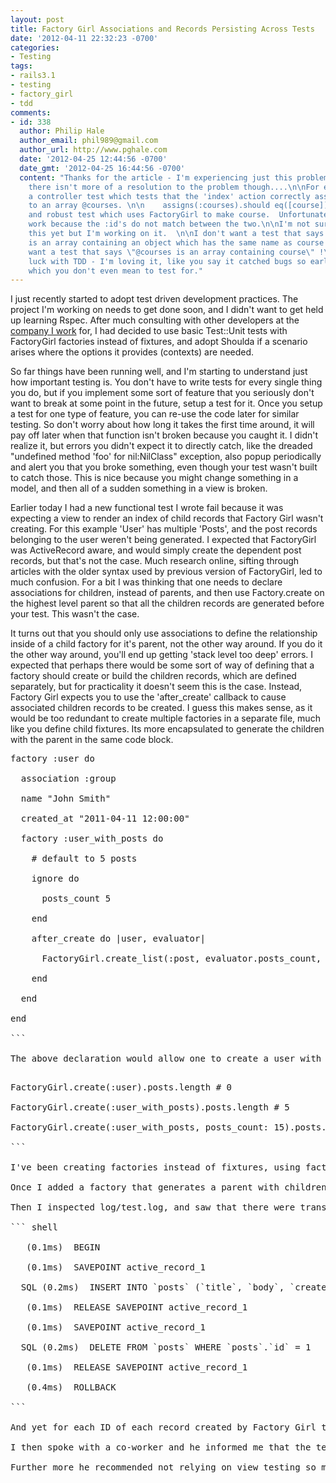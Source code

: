 ```yaml
---
layout: post
title: Factory Girl Associations and Records Persisting Across Tests
date: '2012-04-11 22:32:23 -0700'
categories:
- Testing
tags:
- rails3.1
- testing
- factory_girl
- tdd
comments:
- id: 338
  author: Philip Hale
  author_email: phil989@gmail.com
  author_url: http://www.pghale.com
  date: '2012-04-25 12:44:56 -0700'
  date_gmt: '2012-04-25 16:44:56 -0700'
  content: "Thanks for the article - I'm experiencing just this problem.  It's a shame
    there isn't more of a resolution to the problem though....\n\nFor example. I have
    a controller test which tests that the 'index' action correctly assigns Course.all
    to an array @courses. \n\n    assigns(:courses).should eq([course])\n\nA simple
    and robust test which uses FactoryGirl to make course.  Unfortunately, it doesn't
    work because the :id's do not match between the two.\n\nI'm not sure how to fix
    this yet but I'm working on it.  \n\nI don't want a test that says \"@courses
    is an array containing an object which has the same name as course ...\"\n\nI
    want a test that says \"@courses is an array containing course\" !\n\nBest of
    luck with TDD - I'm loving it, like you say it catched bugs so early, some of
    which you don't even mean to test for."
---
```

I just recently started to adopt test driven development practices. The project I'm working on needs to get done soon, and I didn't want to get held up learning Rspec. After much consulting with other developers at the <a href="http://www.kabam.com/" target="_blank">company I work</a> for, I had decided to use basic Test::Unit tests with FactoryGirl factories instead of fixtures, and adopt Shoulda if a scenario arises where the options it provides (contexts) are needed.

So far things have been running well, and I'm starting to understand just how important testing is. You don't have to write tests for every single thing you do, but if you implement some sort of feature that you seriously don't want to break at some point in the future, setup a test for it. Once you setup a test for one type of feature, you can re-use the code later for similar testing. So don't worry about how long it takes the first time around, it will pay off later when that function isn't broken because you caught it. I didn't realize it, but errors you didn't expect it to directly catch, like the dreaded "undefined method 'foo' for nil:NilClass" exception, also popup periodically and alert you that you broke something, even though your test wasn't built to catch those. This is nice because you might change something in a model, and then all of a sudden something in a view is broken.

Earlier today I had a new functional test I wrote fail because it was expecting a view to render an index of child records that Factory Girl wasn't creating. For this example 'User' has multiple 'Posts', and the post records belonging to the user weren't being generated. I expected that FactoryGirl was ActiveRecord aware, and would simply create the dependent post records, but that's not the case. Much research online, sifting through articles with the older syntax used by previous version of FactoryGirl, led to much confusion. For a bit I was thinking that one needs to declare associations for children, instead of parents, and then use Factory.create on the highest level parent so that all the children records are generated before your test. This wasn't the case.

It turns out that you should only use associations to define the relationship inside of a child factory for it's parent, not the other way around. If you do it the other way around, you'll end up getting 'stack level too deep' errors. I expected that perhaps there would be some sort of way of defining that a factory should create or build the children records, which are defined separately, but for practicality it doesn't seem this is the case. Instead, Factory Girl expects you to use the 'after_create' callback to cause associated children records to be created. I guess this makes sense, as it would be too redundant to create multiple factories in a separate file, much like you define child fixtures. Its more encapsulated to generate the children with the parent in the same code block.

<pre class="brush:rails">
factory :user do

  association :group

  name "John Smith"

  created_at "2011-04-11 12:00:00"

  factory :user_with_posts do

    # default to 5 posts

    ignore do

      posts_count 5

    end

    after_create do |user, evaluator|

      FactoryGirl.create_list(:post, evaluator.posts_count, user: user)

    end

  end

end

```

The above declaration would allow one to create a user with 5 posts by default, or create one with 15 posts instead. Ironically enough, I figured this out by referring to the <a href="https://github.com/thoughtbot/factory_girl/blob/master/GETTING_STARTED.md" target="_blank">official FactoryGirl GETTING STARTED</a> docs, after searching elsewhere on the internet.

<pre class="brush:rails">
FactoryGirl.create(:user).posts.length # 0

FactoryGirl.create(:user_with_posts).posts.length # 5

FactoryGirl.create(:user_with_posts, posts_count: 15).posts.length # 15

```

I've been creating factories instead of fixtures, using factories exclusively in my application. I assumed that somehow when I ran tests that Test::Unit and/or FactoryGirl would automatically create and destroy the records which are created for each test, so that there is a clean slate each time an individual test is run. Further investigation pointed to the term being 'transactional', with a deprecated 'use_transactional_fixtures' setting that was declared as either TRUE or FALSE for ActiveSupport::TestCase. It appears this is the default now for tests.

Once I added a factory that generates a parent with children records, I had another controller test report an error where the assert_select didn't find the form with ID I had expected. That ID was for one of the children records, with a form expected using id "edit_message_1", but was instead getting "edit_message_41". Further investigation suggested that records are persisting across tests.

Then I inspected log/test.log, and saw that there were transactional commands occurring with BEGIN and ROLLBACK commands <a href="http://dev.mysql.com/doc//refman/5.0/en/commit.html" target="_blank">used by MySQL</a>.

``` shell

   (0.1ms)  BEGIN

   (0.1ms)  SAVEPOINT active_record_1

  SQL (0.2ms)  INSERT INTO `posts` (`title`, `body`, `created_at`, `updated_at`) VALUES ('Foo', 'This is Foo', '2012-04-12 03:56:24', '2012-04-12 03:56:24')

   (0.1ms)  RELEASE SAVEPOINT active_record_1

   (0.1ms)  SAVEPOINT active_record_1

  SQL (0.2ms)  DELETE FROM `posts` WHERE `posts`.`id` = 1

   (0.1ms)  RELEASE SAVEPOINT active_record_1

   (0.4ms)  ROLLBACK

```

And yet for each ID of each record created by Factory Girl the number was incremented each time. I was perplexed why the tests were transactional, however the ID's were being incremented. I'm using MySQL 5.5.19, with InnoDB tables, so the transactional commands being used should be supported.

I then spoke with a co-worker and he informed me that the tests do use transactions, so the records are removed after each test. The transactional queries however do not stop the MySQL database from auto-incrementing the ID for the other additional records. He advised that I simply not write the tests to rely on a specific ID, but instead rely on something static in the view like the class name for an element, or that there is the correct number of elements for a given class.

Further more he recommended not relying on view testing so much via the Functional/Controller tests and to instead do more of that via integration or acceptance tests, such as those using Capybara to do a full-stack test from the browser perspective.


